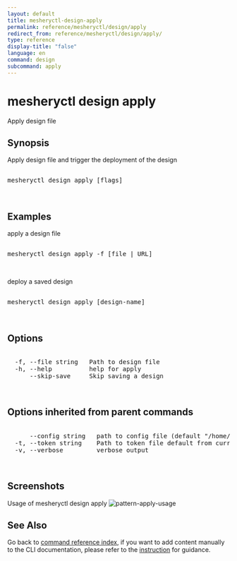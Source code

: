 ```yaml
---
layout: default
title: mesheryctl-design-apply
permalink: reference/mesheryctl/design/apply
redirect_from: reference/mesheryctl/design/apply/
type: reference
display-title: "false"
language: en
command: design
subcommand: apply
---
```


# mesheryctl design apply

Apply design file

## Synopsis

Apply design file and trigger the deployment of the design
<pre class='codeblock-pre'>
<div class='codeblock'>
mesheryctl design apply [flags]

</div>
</pre> 

## Examples

apply a design file
<pre class='codeblock-pre'>
<div class='codeblock'>
mesheryctl design apply -f [file | URL]

</div>
</pre> 

deploy a saved design
<pre class='codeblock-pre'>
<div class='codeblock'>
mesheryctl design apply [design-name]

</div>
</pre> 

## Options

<pre class='codeblock-pre'>
<div class='codeblock'>
  -f, --file string   Path to design file
  -h, --help          help for apply
      --skip-save     Skip saving a design

</div>
</pre>

## Options inherited from parent commands

<pre class='codeblock-pre'>
<div class='codeblock'>
      --config string   path to config file (default "/home/runner/.meshery/config.yaml")
  -t, --token string    Path to token file default from current context
  -v, --verbose         verbose output

</div>
</pre>

## Screenshots

Usage of mesheryctl design apply
![pattern-apply-usage](/assets/img/mesheryctl/patternApply.png)

## See Also

Go back to [command reference index](/reference/mesheryctl/), if you want to add content manually to the CLI documentation, please refer to the [instruction](/project/contributing/contributing-cli#preserving-manually-added-documentation) for guidance.
